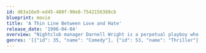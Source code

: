 ```yaml
---
id: d63a16e9-ed45-400f-90e8-7542156388cb
blueprint: movie
title: 'A Thin Line Between Love and Hate'
release_date: '1996-04-04'
overview: "Nightclub manager Darnell Wright is a perpetual playboy who is almost as devoted to his job as he is to the pursuit of beautiful women. After he sets his sights on the ultra-classy Brandi Web, he launches an all-out assault to win her heart. Ultimately, charm, lust and passion prevail, but Darnell learns the hard way that when you play, you pay. Brandi is much harder to get rid of than she was to get--especially when she realizes that she has a rival vying for Darnell's affection. When he finally decides to call it quits, Brandi becomes an obsessed femme fatale stalking the new love of her life."
genres: '[{"id": 35, "name": "Comedy"}, {"id": 53, "name": "Thriller"}, {"id": 80, "name": "Crime"}, {"id": 10749, "name": "Romance"}]'
---
```

